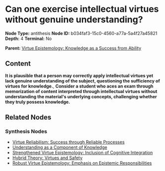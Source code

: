 # Can one exercise intellectual virtues without genuine understanding?

**Node Type:** antithesis
**Node ID:** b034faf3-15c0-4560-a77a-5a4f27a45821
**Depth:** 4
**Terminal:** No

**Parent:** [Virtue Epistemology: Knowledge as a Success from Ability](virtue-epistemology-knowledge-as-a-success-from-ability-synthesis-131c74a4-0347-4f5a-a6d6-71ded6b2eff9.md)

## Content

**It is plausible that a person may correctly apply intellectual virtues yet lack genuine understanding of the subject, questioning the sufficiency of virtues for knowledge.**, **Consider a student who aces an exam through memorization of content interpreted through intellectual virtues without understanding the material's underlying concepts, challenging whether they truly possess knowledge.**

## Related Nodes

### Synthesis Nodes

- [Virtue Reliabilism: Success through Reliable Processes](virtue-reliabilism-success-through-reliable-processes-synthesis-184b6f2e-f231-449c-9ede-c3b2f8969b72.md)
- [Understanding as a Component of Knowledge](understanding-as-a-component-of-knowledge-synthesis-fd3c5547-c2ce-4cba-ae2c-ce4861bf1f96.md)
- [Strengthened Virtue Epistemology: Inclusion of Cognitive Integration](strengthened-virtue-epistemology-inclusion-of-cognitive-integration-synthesis-b294e2ca-a8e9-4f58-8b69-57a9eb1325d0.md)
- [Hybrid Theory: Virtues and Safety](hybrid-theory-virtues-and-safety-synthesis-590e2f60-9d0f-4480-abb6-4b031973fec1.md)
- [Robust Virtue Epistemology: Emphasis on Epistemic Responsibilities](robust-virtue-epistemology-emphasis-on-epistemic-responsibilities-synthesis-b1b84180-aa38-4ef1-9cc7-b02f79bf79da.md)
